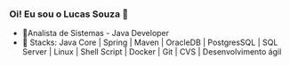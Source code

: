 ### Oi! Eu sou o Lucas Souza 👋

- 🔭Analista de Sistemas - Java Developer
- 🌱 Stacks: Java Core | Spring | Maven | OracleDB | PostgresSQL | SQL Server | Linux | Shell Script | Docker | Git | CVS | Desenvolvimento ágil
